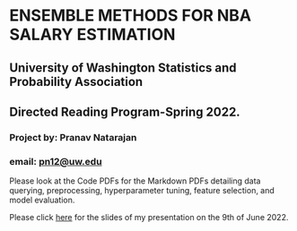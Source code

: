 # ENSEMBLE METHODS FOR NBA SALARY ESTIMATION
## University of Washington Statistics and Probability Association 
## Directed Reading Program-Spring 2022.
### Project by: Pranav Natarajan
### email: pn12@uw.edu


Please look at the Code PDFs for the Markdown PDFs detailing data querying, 
preprocessing, hyperparameter tuning, feature selection, and model evaluation.

Please click [here](https://github.com/pranavnatarajan/NBA_Analytics/blob/main/UW%20SPA%20DRP%202022.pdf) for the slides of my presentation on the 9th of June 2022.
